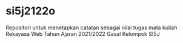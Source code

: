 # si5j2122o
Repositori untuk menetapkan catatan sebagai nilai tugas mata kuliah Rekayasa Web Tahun Ajaran 2021/2022 Gasal Kelompok SI5J
